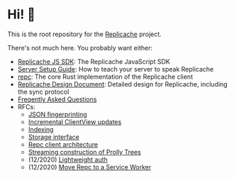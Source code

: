 # Hi! 👋

This is the root repository for the [Replicache](https://replicache.dev/) project.

There's not much here. You probably want either:

* [Replicache JS SDK](https://github.com/rocicorp/replicache-sdk-js): The Replicache JavaScript SDK
* [Server Setup Guide](https://github.com/rocicorp/replicache/blob/master/SERVER_SETUP.md): How to teach your server to speak Replicache
* [repc](https://github.com/rocicorp/repc): The core Rust implementation of the Replicache client
* [Replicache Design Document](https://github.com/rocicorp/replicache/blob/master/design.md): Detailed design for Replicache, including the sync protocol
* [Freqently Asked Questions](./faq.md)
* RFCs:
  * [JSON fingerprinting](https://github.com/rocicorp/repc/issues/207)
  * [Incremental ClientView updates](https://github.com/rocicorp/replicache/issues/79)
  * [Indexing](https://github.com/rocicorp/repc/issues/201)
  * [Storage interface](https://github.com/rocicorp/repc/issues/2)
  * [Repc client architecture](https://github.com/rocicorp/repc/issues/3)
  * [Streaming construction of Prolly Trees](https://github.com/rocicorp/repc/issues/37#issuecomment-661308785)
  * (12/2020) [Lightweight auth](https://github.com/rocicorp/repc/issues/269)
  * (12/2020) [Move Repc to a Service Worker](https://github.com/rocicorp/replicache-sdk-js/issues/226)
